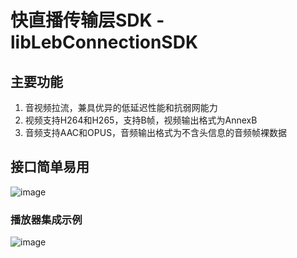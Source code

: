 # 快直播传输层SDK - libLebConnectionSDK

  
## 主要功能
  1. 音视频拉流，兼具优异的低延迟性能和抗弱网能力
  2. 视频支持H264和H265，支持B帧，视频输出格式为AnnexB
  3. 音频支持AAC和OPUS，音频输出格式为不含头信息的音频帧裸数据


## 接口简单易用
  ![image](https://github.com/tencentyun/libLebConnectionSDK/blob/main/docs/api_calling_sequence.png)


### 播放器集成示例
  ![image](https://github.com/tencentyun/libLebConnectionSDK/blob/main/docs/player_framework.png)

